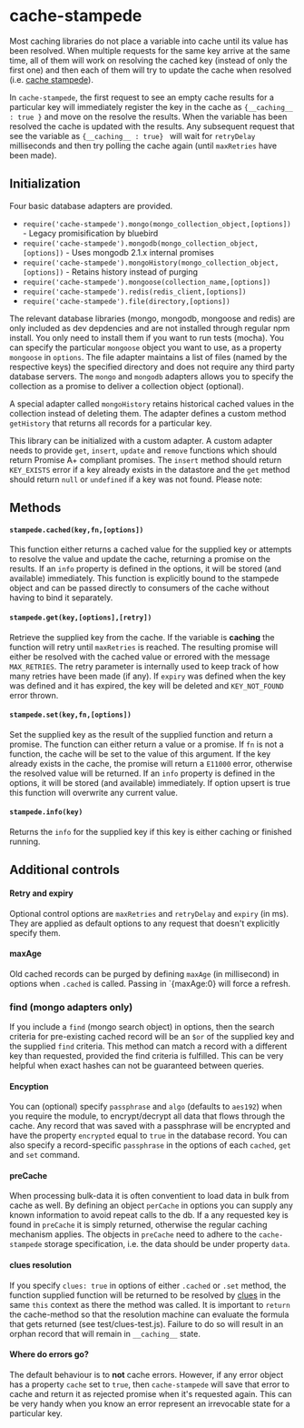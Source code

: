 # cache-stampede
Most caching libraries do not place a variable into cache until its value has been resolved.  When multiple requests for the same key arrive at the same time, all of them will work on resolving the cached key (instead of only the first one) and then each of them will try to update the cache when resolved (i.e. [cache stampede](http://en.wikipedia.org/wiki/Cache_stampede)).   

In `cache-stampede`, the first request to see an empty cache results for a particular key will immediately register the key in the cache as `{__caching__ : true }` and move on the resolve the results.  When the variable has been resolved the cache is updated with the results.  Any subsequent request that see the variable as  `{__caching__ : true} ` will wait for  `retryDelay ` milliseconds and then try polling the cache again (until `maxRetries` have been made).

## Initialization
Four basic database adapters are provided.
* `require('cache-stampede').mongo(mongo_collection_object,[options])`  - Legacy promisification by bluebird
* `require('cache-stampede').mongodb(mongo_collection_object,[options])`  - Uses mongodb 2.1.x internal promises
* `require('cache-stampede').mongoHistory(mongo_collection_object,[options])`  - Retains history instead of purging
* `require('cache-stampede').mongoose(collection_name,[options])`
* `require('cache-stampede').redis(redis_client,[options])`
* `require('cache-stampede').file(directory,[options])`

The relevant database libraries (mongo, mongodb, mongoose and redis) are only included as dev depdencies and are not installed through regular npm install.  You only need to install them if you want to run tests (mocha).  You can specify the particular `mongoose` object you want to use, as a property `mongoose` in `options`.  The file adapter maintains a list of files (named by the respective keys) the specified directory and does not require any third party database servers.  The `mongo` and `mongodb` adapters allows you to specify the collection as a promise to deliver a collection object (optional).

A special adapter called `mongoHistory` retains historical cached values in the collection instead of deleting them. The adapter defines a custom method `getHistory` that returns all records for a particular key.

This library can be initialized with a custom adapter.  A custom adapter needs to provide `get`, `insert`, `update` and `remove` functions which should return Promise A+ compliant promises.  The `insert` method should return `KEY_EXISTS` error if a key already exists in the datastore and the `get` method should return `null` or `undefined` if a key was not found.  Please note:  

## Methods

#### `stampede.cached(key,fn,[options])`
This function either returns a cached value for the supplied key or attempts to resolve the value and update the cache, returning a promise on the results.  If an `info` property is defined in the options, it will be stored (and available) immediately.  This function is explicitly bound to the stampede object and can be passed directly to consumers of the cache without having to bind it separately.  

#### `stampede.get(key,[options],[retry])`
Retrieve the supplied key from the cache. If the variable is __caching__ the function will retry until `maxRetries` is reached.  The resulting promise will either be resolved with the cached value or errored with the message `MAX_RETRIES`.  The retry parameter is internally used to keep track of how many retries have been made (if any).  If `expiry` was defined when the key was defined and it has expired, the key will be deleted and `KEY_NOT_FOUND` error thrown.   

#### `stampede.set(key,fn,[options])`
Set the supplied key as the result of the supplied function and return a promise.  The function can either return a value or a promise.  If `fn` is not a function, the cache will be set to the value of this argument.  If the key already exists in the cache, the promise will return a `E11000` error, otherwise the resolved value will be returned. If an `info` property is defined in the options, it will be stored (and available) immediately. If option upsert is true this function will overwrite any current value.

#### `stampede.info(key)`
Returns the `info` for the supplied key if this key is either caching or finished running.


## Additional controls

#### Retry and expiry
Optional  control options are `maxRetries` and `retryDelay` and `expiry`  (in ms).  They are applied as default options to any request that doesn't explicitly specify them. 

#### maxAge
Old cached records can be purged by defining `maxAge` (in millisecond) in options when `.cached` is called.  Passing in `{maxAge:0} will force a refresh.

### find (mongo adapters only)
If you include a `find` (mongo search object) in options, then the search criteria for pre-existing cached record will be an `$or` of the supplied key and the supplied `find` criteria.  This method can match a record with a different key than requested, provided the find criteria is fulfilled.  This can be very helpful when exact hashes can not be guaranteed between queries.

#### Encyption
You can (optional) specify `passphrase` and `algo` (defaults to `aes192`) when you require the module, to encrypt/decrypt all data that flows through the cache.  Any record that was saved with a passphrase will be encrypted and have the property `encrypted` equal to `true` in the database record.  You can also specify a record-specific `passphrase` in the options of each `cached`, `get` and `set` command.

#### preCache
When processing bulk-data it is often conventient to load data in bulk from cache as well.  By defining an object `perCache` in options you can supply any known information to avoid repeat calls to the db.  If a any requested key is found in `preCache` it is simply returned, otherwise the regular caching mechanism applies.   The objects in `preCache` need to adhere to the `cache-stampede` storage specification, i.e. the data should be under property `data`.

#### clues resolution
If you specify `clues: true` in options of either `.cached` or `.set` method,  the function supplied function will be returned to be resolved by [clues](https://github.com/ZJONSSON/clues) in the same `this` context as there the method was called.  It is important to `return` the cache-method so that the resolution machine can evaluate the formula that gets returned (see test/clues-test.js).  Failure to do so will result in an orphan record that will remain in `__caching__` state.

#### Where do errors go?
The default behaviour is to **not** cache errors. However, if any error object has a property `cache` set to `true`, then `cache-stampede` will save that error to cache and return it as rejected promise when it's requested again.  This can be very handy when you know an error represent an irrevocable state for a particular key.

